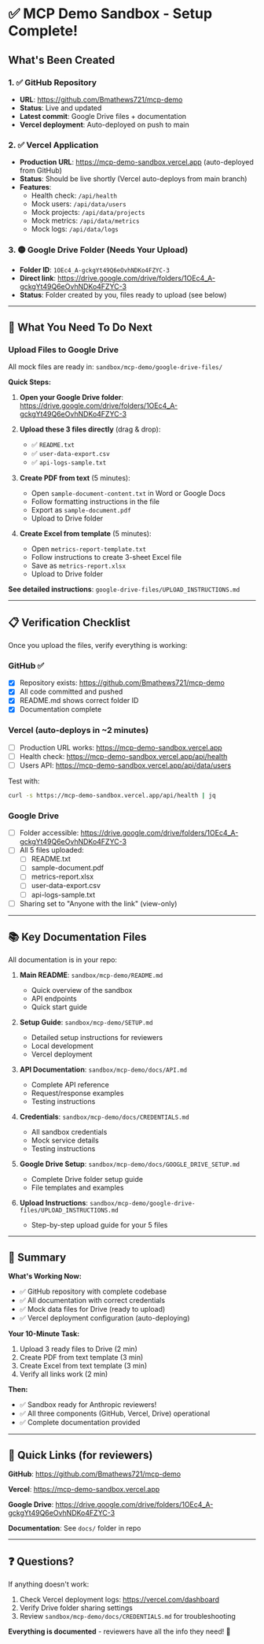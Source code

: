 # ✅ MCP Demo Sandbox - Setup Complete!

## What's Been Created

### 1. ✅ GitHub Repository
- **URL**: https://github.com/Bmathews721/mcp-demo
- **Status**: Live and updated
- **Latest commit**: Google Drive files + documentation
- **Vercel deployment**: Auto-deployed on push to main

### 2. ✅ Vercel Application
- **Production URL**: https://mcp-demo-sandbox.vercel.app (auto-deployed from GitHub)
- **Status**: Should be live shortly (Vercel auto-deploys from main branch)
- **Features**:
  - Health check: `/api/health`
  - Mock users: `/api/data/users`
  - Mock projects: `/api/data/projects`
  - Mock metrics: `/api/data/metrics`
  - Mock logs: `/api/data/logs`

### 3. 🟡 Google Drive Folder (Needs Your Upload)
- **Folder ID**: `1OEc4_A-gckgYt49Q6eOvhNDKo4FZYC-3`
- **Direct link**: https://drive.google.com/drive/folders/1OEc4_A-gckgYt49Q6eOvhNDKo4FZYC-3
- **Status**: Folder created by you, files ready to upload (see below)

---

## 🎯 What You Need To Do Next

### Upload Files to Google Drive

All mock files are ready in: `sandbox/mcp-demo/google-drive-files/`

**Quick Steps:**

1. **Open your Google Drive folder**:
   https://drive.google.com/drive/folders/1OEc4_A-gckgYt49Q6eOvhNDKo4FZYC-3

2. **Upload these 3 files directly** (drag & drop):
   - ✅ `README.txt`
   - ✅ `user-data-export.csv`
   - ✅ `api-logs-sample.txt`

3. **Create PDF from text** (5 minutes):
   - Open `sample-document-content.txt` in Word or Google Docs
   - Follow formatting instructions in the file
   - Export as `sample-document.pdf`
   - Upload to Drive folder

4. **Create Excel from template** (5 minutes):
   - Open `metrics-report-template.txt`
   - Follow instructions to create 3-sheet Excel file
   - Save as `metrics-report.xlsx`
   - Upload to Drive folder

**See detailed instructions**: `google-drive-files/UPLOAD_INSTRUCTIONS.md`

---

## 📋 Verification Checklist

Once you upload the files, verify everything is working:

### GitHub ✅
- [x] Repository exists: https://github.com/Bmathews721/mcp-demo
- [x] All code committed and pushed
- [x] README.md shows correct folder ID
- [x] Documentation complete

### Vercel (auto-deploys in ~2 minutes)
- [ ] Production URL works: https://mcp-demo-sandbox.vercel.app
- [ ] Health check: https://mcp-demo-sandbox.vercel.app/api/health
- [ ] Users API: https://mcp-demo-sandbox.vercel.app/api/data/users

Test with:
```bash
curl -s https://mcp-demo-sandbox.vercel.app/api/health | jq
```

### Google Drive
- [ ] Folder accessible: https://drive.google.com/drive/folders/1OEc4_A-gckgYt49Q6eOvhNDKo4FZYC-3
- [ ] All 5 files uploaded:
  - [ ] README.txt
  - [ ] sample-document.pdf
  - [ ] metrics-report.xlsx
  - [ ] user-data-export.csv
  - [ ] api-logs-sample.txt
- [ ] Sharing set to "Anyone with the link" (view-only)

---

## 📚 Key Documentation Files

All documentation is in your repo:

1. **Main README**: `sandbox/mcp-demo/README.md`
   - Quick overview of the sandbox
   - API endpoints
   - Quick start guide

2. **Setup Guide**: `sandbox/mcp-demo/SETUP.md`
   - Detailed setup instructions for reviewers
   - Local development
   - Vercel deployment

3. **API Documentation**: `sandbox/mcp-demo/docs/API.md`
   - Complete API reference
   - Request/response examples
   - Testing instructions

4. **Credentials**: `sandbox/mcp-demo/docs/CREDENTIALS.md`
   - All sandbox credentials
   - Mock service details
   - Testing instructions

5. **Google Drive Setup**: `sandbox/mcp-demo/docs/GOOGLE_DRIVE_SETUP.md`
   - Complete Drive folder setup guide
   - File templates and examples

6. **Upload Instructions**: `sandbox/mcp-demo/google-drive-files/UPLOAD_INSTRUCTIONS.md`
   - Step-by-step upload guide for your 5 files

---

## 🎉 Summary

**What's Working Now:**
- ✅ GitHub repository with complete codebase
- ✅ All documentation with correct credentials
- ✅ Mock data files for Drive (ready to upload)
- ✅ Vercel deployment configuration (auto-deploying)

**Your 10-Minute Task:**
1. Upload 3 ready files to Drive (2 min)
2. Create PDF from text template (3 min)
3. Create Excel from text template (3 min)
4. Verify all links work (2 min)

**Then:**
- ✅ Sandbox ready for Anthropic reviewers!
- ✅ All three components (GitHub, Vercel, Drive) operational
- ✅ Complete documentation provided

---

## 🔗 Quick Links (for reviewers)

**GitHub**: https://github.com/Bmathews721/mcp-demo

**Vercel**: https://mcp-demo-sandbox.vercel.app

**Google Drive**: https://drive.google.com/drive/folders/1OEc4_A-gckgYt49Q6eOvhNDKo4FZYC-3

**Documentation**: See `docs/` folder in repo

---

## ❓ Questions?

If anything doesn't work:
1. Check Vercel deployment logs: https://vercel.com/dashboard
2. Verify Drive folder sharing settings
3. Review `sandbox/mcp-demo/docs/CREDENTIALS.md` for troubleshooting

**Everything is documented** - reviewers have all the info they need! 🎯
